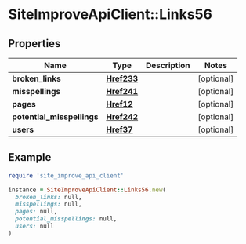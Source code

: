 # SiteImproveApiClient::Links56

## Properties

| Name | Type | Description | Notes |
| ---- | ---- | ----------- | ----- |
| **broken_links** | [**Href233**](Href233.md) |  | [optional] |
| **misspellings** | [**Href241**](Href241.md) |  | [optional] |
| **pages** | [**Href12**](Href12.md) |  | [optional] |
| **potential_misspellings** | [**Href242**](Href242.md) |  | [optional] |
| **users** | [**Href37**](Href37.md) |  | [optional] |

## Example

```ruby
require 'site_improve_api_client'

instance = SiteImproveApiClient::Links56.new(
  broken_links: null,
  misspellings: null,
  pages: null,
  potential_misspellings: null,
  users: null
)
```

